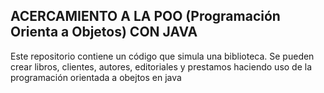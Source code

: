 ## ACERCAMIENTO A LA POO (Programación Orienta a Objetos) CON JAVA

Este repositorio contiene un código que simula una biblioteca. Se pueden crear libros, clientes, autores, editoriales y prestamos haciendo uso de la programación orientada a obejtos en java
